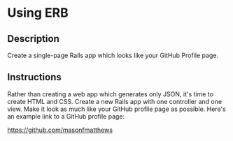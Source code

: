 # Using ERB

## Description

Create a single-page Rails app which looks like your GitHub Profile page.

## Instructions

Rather than creating a web app which generates only JSON, it's time to create HTML and CSS.  Create a new Rails app with one controller and one view.  Make it look as much like your GitHub profile page as possible.  Here's an example link to a GitHub profile page:

https://github.com/masonfmatthews
